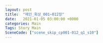 ```yaml
---
layout: post
title:  "메인_회상_001~012장"
date:   2021-01-05 03:00:00 +0000
categories: Main
Tags: Story Main
SceneCode: ["scene_skip_cp001-012_q1_s10"]
---
```

